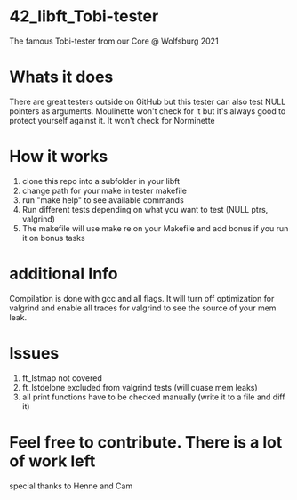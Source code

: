 # 42_libft_Tobi-tester
The famous Tobi-tester from our Core @ Wolfsburg 2021


# Whats it does
There are great testers outside on GitHub but this tester can also test NULL pointers as arguments. Moulinette won't check for it but it's always good to protect yourself against it. It won't check for Norminette


# How it works
  1. clone this repo into a subfolder in your libft
  2. change path for your make in tester makefile
  3. run "make help" to see available commands
  4. Run different tests depending on what you want to test (NULL ptrs, valgrind)
  5. The makefile will use make re on your Makefile and add bonus if you run it on bonus tasks
 
 
# additional Info
  Compilation is done with gcc and all flags. It will turn off optimization for valgrind and enable all traces for valgrind to see the source of your mem leak.


# Issues
  1. ft_lstmap not covered
  2. ft_lstdelone excluded from valgrind tests (will cuase mem leaks)
  3. all print functions have to be checked manually (write it to a file and diff it)

# Feel free to contribute. There is a lot of work left

special thanks to Henne and Cam
